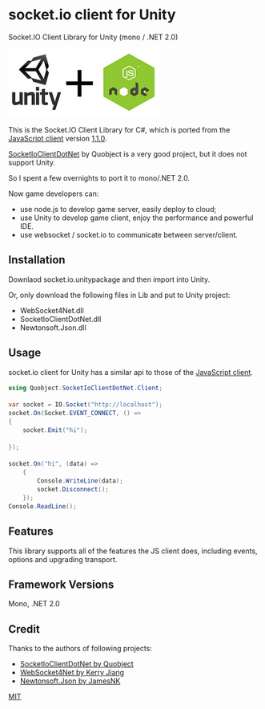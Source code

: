 # socket.io client for Unity

Socket.IO Client Library for Unity (mono / .NET 2.0)

![unity-nodejs](Demo/unity-nodejs.jpg)

This is the Socket.IO Client Library for C#, which is ported from the [JavaScript client](https://github.com/Automattic/socket.io-client) version [1.1.0](https://github.com/socketio/socket.io-client/releases/tag/1.1.0).

[SocketIoClientDotNet](https://github.com/Quobject/SocketIoClientDotNet) by Quobject is a very good project, but it does not support Unity. 

So I spent a few overnights to port it to mono/.NET 2.0.

Now game developers can:
* use node.js to develop game server, easily deploy to cloud;
* use Unity to develop game client, enjoy the performance and powerful IDE.
* use websocket / socket.io to communicate between server/client.

## Installation

Downlaod socket.io.unitypackage and then import into Unity.

Or, only download the following files in Lib and put to Unity project:
* WebSocket4Net.dll
* SocketIoClientDotNet.dll
* Newtonsoft.Json.dll

## Usage
socket.io client for Unity has a similar api to those of the [JavaScript client](https://github.com/Automattic/socket.io-client).

```cs
using Quobject.SocketIoClientDotNet.Client;

var socket = IO.Socket("http://localhost");
socket.On(Socket.EVENT_CONNECT, () =>
{
	socket.Emit("hi");
	
});

socket.On("hi", (data) =>
	{
		Console.WriteLine(data);
		socket.Disconnect();
	});
Console.ReadLine();
```

## Features
This library supports all of the features the JS client does, including events, options and upgrading transport.

## Framework Versions
Mono, .NET 2.0

## Credit

Thanks to the authors of following projects:
* [SocketIoClientDotNet by Quobject](https://github.com/Quobject/SocketIoClientDotNet)
* [WebSocket4Net by Kerry Jiang](https://github.com/kerryjiang/WebSocket4Net)
* [Newtonsoft.Json by JamesNK](https://github.com/JamesNK/Newtonsoft.Json)

[MIT](http://opensource.org/licenses/MIT)

